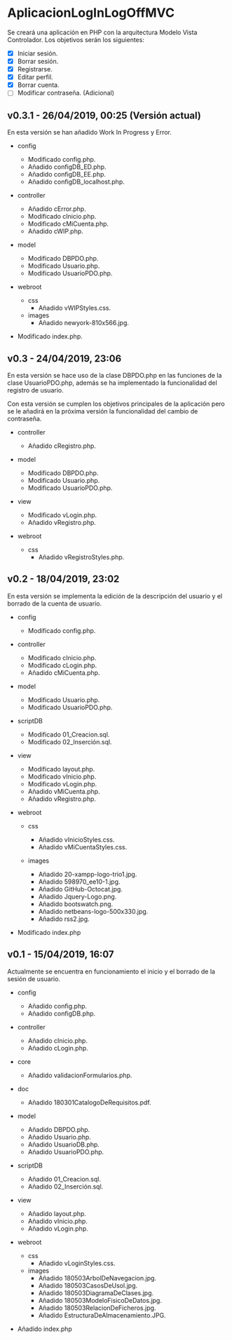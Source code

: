 # AplicacionLogInLogOffMVC
Se creará una aplicación en PHP con la arquitectura Modelo Vista Controlador. Los objetivos serán los siguientes:

- [x] Iniciar sesión.
- [x] Borrar sesión.
- [x] Registrarse.
- [x] Editar perfil.
- [x] Borrar cuenta.
- [ ] Modificar contraseña. (Adicional)

## v0.3.1 - 26/04/2019, 00:25 (Versión actual)
En esta versión se han añadido Work In Progress y Error.

* config
    * Modificado config.php.
    * Añadido configDB_ED.php.
    * Añadido configDB_EE.php.
    * Añadido configDB_localhost.php.

* controller
    * Añadido cError.php.
    * Modificado cInicio.php.
    * Modificado cMiCuenta.php.
    * Añadido cWIP.php.

* model
    * Modificado DBPDO.php.
    * Modificado Usuario.php.
    * Modificado UsuarioPDO.php.

* webroot
    * css
        * Añadido vWIPStyles.css.
    * images
        * Añadido newyork-810x566.jpg.

* Modificado index.php.

## v0.3 - 24/04/2019, 23:06
En esta versión se hace uso de la clase DBPDO.php en las funciones de la clase UsuarioPDO.php, además se ha 
implementado la funcionalidad del registro de usuario. 

Con esta versión se cumplen los objetivos principales de la aplicación pero se le añadirá en la próxima versión
la funcionalidad del cambio de contraseña.

* controller
    * Añadido cRegistro.php.

* model
    * Modificado DBPDO.php.
    * Modificado Usuario.php.
    * Modificado UsuarioPDO.php.
    
* view
    * Modificado vLogin.php.
    * Añadido vRegistro.php.

* webroot
    * css
        * Añadido vRegistroStyles.php.

## v0.2 - 18/04/2019, 23:02
En esta versión se implementa la edición de la descripción del usuario y el borrado de la cuenta de usuario.

* config
    * Modificado config.php.

* controller
    * Modificado cInicio.php.
    * Modificado cLogin.php.
    * Añadido cMiCuenta.php.

* model
    * Modificado Usuario.php.
    * Modificado UsuarioPDO.php.

* scriptDB
    * Modificado 01_Creacion.sql.
    * Modificado 02_Inserción.sql.

* view
    * Modificado layout.php.
    * Modificado vInicio.php.
    * Modificado vLogin.php.
    * Añadido vMiCuenta.php.
    * Añadido vRegistro.php.

* webroot
    * css
        * Añadido vInicioStyles.css.
        * Añadido vMiCuentaStyles.css.

    * images
        * Añadido 20-xampp-logo-trio1.jpg.
        * Añadido 598970_ee10-1.jpg.
        * Añadido GitHub-Octocat.jpg.
        * Añadido Jquery-Logo.png.
        * Añadido bootswatch.png.
        * Añadido netbeans-logo-500x330.jpg.
        * Añadido rss2.jpg.

* Modificado index.php

## v0.1 - 15/04/2019, 16:07
Actualmente se encuentra en funcionamiento el inicio y el borrado de la sesión de usuario.

* config
    * Añadido config.php.
    * Añadido configDB.php.

* controller
    * Añadido cInicio.php.
    * Añadido cLogin.php.

* core
    * Añadido validacionFormularios.php.

* doc
    * Añadido 180301CatalogoDeRequisitos.pdf.

* model
    * Añadido DBPDO.php.
    * Añadido Usuario.php.
    * Añadido UsuarioDB.php.
    * Añadido UsuarioPDO.php.

* scriptDB
    * Añadido 01_Creacion.sql.
    * Añadido 02_Inserción.sql.

* view
    * Añadido layout.php.
    * Añadido vInicio.php.
    * Añadido vLogin.php.

* webroot
    * css
        * Añadido vLoginStyles.css.
    * images
        * Añadido 180503ArbolDeNavegacion.jpg.
        * Añadido 180503CasosDeUsol.jpg.
        * Añadido 180503DiagramaDeClases.jpg.
        * Añadido 180503ModeloFisicoDeDatos.jpg.
        * Añadido 180503RelacionDeFicheros.jpg.
        * Añadido EstructuraDeAlmacenamiento.JPG.

* Añadido index.php
